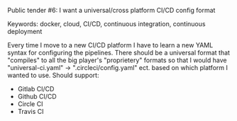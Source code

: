 Public tender #6: I want a universal/cross platform CI/CD config format

Keywords: docker, cloud, CI/CD, continuous integration, continuous deployment

Every time I move to a new CI/CD platform I have to learn a new YAML syntax for configuring the pipelines. There should be a universal format that "compiles" to all the big player's "proprietery" formats so that I would have "universal-ci.yaml" → ".circleci/config.yaml" ect. based on which platform I wanted to use. Should support:

- Gitlab CI/CD
- Github CI/CD
- Circle CI
- Travis CI

